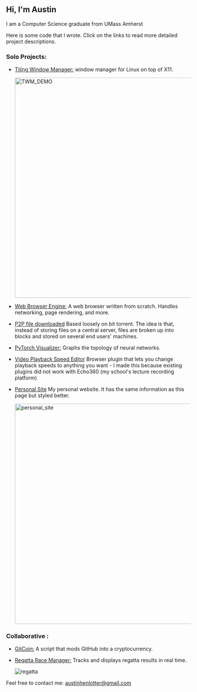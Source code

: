 ## Hi, I'm Austin 
I am a Computer Science graduate from UMass Amherst   

Here is some code that I wrote. Click on the links to read more detailed project descriptions. 

### Solo Projects:
- [Tiling Window Manager:](https://github.com/AustinHen/Tiling-Window-Manager) window manager for Linux on top of X11.
  
  <img width="800" height="600" alt="TWM_DEMO" src="https://github.com/user-attachments/assets/293e575c-aec1-45cb-a5ff-509a20ec9501"/>

- [Web Browser Engine:](https://github.com/AustinHen/Web-Browser) A web browser written from scratch. Handles networking, page rendering, and more.

- [P2P file downloaded](https://github.com/AustinHen/P2P-File-Downloader) Based loosely on bit torrent. The idea is that, instead of storing files on a central server, files are broken up into blocks and stored on several end users' machines.

- [PyTorch Visualizer:](https://github.com/AustinHen/pytorch-net-visualizer-) Graphs the topology of neural networks.

- [Video Playback Speed Editor](https://github.com/AustinHen/VideoPlaybackSpeed) Browser plugin that lets you change playback speeds to anything you want - I  made this because existing plugins did not work with Echo360 (my school's lecture recording platform)

- [Personal Site](https://austinhen.github.io/) My personal website. It has the same information as this page but styled better.
  
  <img width="800" height="600" alt="personal_site" src="https://github.com/user-attachments/assets/ac00fcdd-32f9-4e04-b6cf-c5e1b9ea2fb0" />

### Collaborative :
- [GitCoin:](https://github.com/BananaMiku/Gitcoin) A script that mods GitHub into a cryptocurrency.
  
- [Regatta Race Manager:](https://github.com/CS320-Group-1/CS320-Group1) Tracks and displays regatta results in real time.
  
  ![regatta](https://github.com/user-attachments/assets/a488cc0b-9f4b-42a9-bcbc-2f6bfaef91fa)


Feel free to contact me:
austinhenlotter@gmail.com 
